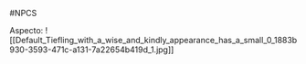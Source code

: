 #NPCS 

Aspecto:
	![[Default_Tiefling_with_a_wise_and_kindly_appearance_has_a_small_0_1883b930-3593-471c-a131-7a22654b419d_1.jpg]]